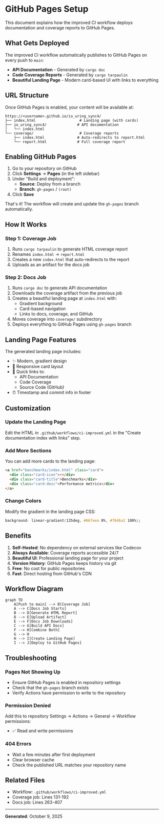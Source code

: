# GitHub Pages Setup

This document explains how the improved CI workflow deploys documentation and coverage reports to GitHub Pages.

## What Gets Deployed

The improved CI workflow automatically publishes to GitHub Pages on every push to `main`:

- **API Documentation** - Generated by `cargo doc`
- **Code Coverage Reports** - Generated by `cargo tarpaulin`
- **Beautiful Landing Page** - Modern card-based UI with links to everything

## URL Structure

Once GitHub Pages is enabled, your content will be available at:

```
https://<username>.github.io/io_uring_sync4/
├── index.html                    # Landing page (with cards)
├── io_uring_sync4/              # API documentation
│   └── index.html
└── coverage/                     # Coverage reports
    ├── index.html               # Auto-redirects to report.html
    └── report.html              # Full coverage report
```

## Enabling GitHub Pages

1. Go to your repository on GitHub
2. Click **Settings** → **Pages** (in the left sidebar)
3. Under "Build and deployment":
   - **Source**: Deploy from a branch
   - **Branch**: `gh-pages` / `(root)`
4. Click **Save**

That's it! The workflow will create and update the `gh-pages` branch automatically.

## How It Works

### Step 1: Coverage Job
1. Runs `cargo tarpaulin` to generate HTML coverage report
2. Renames `index.html` → `report.html`
3. Creates a new `index.html` that auto-redirects to the report
4. Uploads as an artifact for the docs job

### Step 2: Docs Job
1. Runs `cargo doc` to generate API documentation
2. Downloads the coverage artifact from the previous job
3. Creates a beautiful landing page at `index.html` with:
   - Gradient background
   - Card-based navigation
   - Links to docs, coverage, and GitHub
4. Moves coverage into `coverage/` subdirectory
5. Deploys everything to GitHub Pages using `gh-pages` branch

## Landing Page Features

The generated landing page includes:
- ✨ Modern, gradient design
- 📱 Responsive card layout
- 🔗 Quick links to:
  - API Documentation
  - Code Coverage
  - Source Code (GitHub)
- ⏰ Timestamp and commit info in footer

## Customization

### Update the Landing Page
Edit the HTML in `.github/workflows/ci-improved.yml` in the "Create documentation index with links" step.

### Add More Sections
You can add more cards to the landing page:

```html
<a href="benchmarks/index.html" class="card">
  <div class="card-icon">⚡</div>
  <div class="card-title">Benchmarks</div>
  <div class="card-desc">Performance metrics</div>
</a>
```

### Change Colors
Modify the gradient in the landing page CSS:

```css
background: linear-gradient(135deg, #667eea 0%, #764ba2 100%);
```

## Benefits

1. **Self-Hosted**: No dependency on external services like Codecov
2. **Always Available**: Coverage reports accessible 24/7
3. **Beautiful UI**: Professional landing page for your project
4. **Version History**: GitHub Pages keeps history via git
5. **Free**: No cost for public repositories
6. **Fast**: Direct hosting from GitHub's CDN

## Workflow Diagram

```mermaid
graph TD
    A[Push to main] --> B[Coverage Job]
    A --> C[Docs Job Starts]
    B --> D[Generate HTML Report]
    D --> E[Upload Artifact]
    E --> F[Docs Job Downloads]
    C --> G[Build API Docs]
    F --> H[Combine Both]
    G --> H
    H --> I[Create Landing Page]
    I --> J[Deploy to GitHub Pages]
```

## Troubleshooting

### Pages Not Showing Up
- Ensure GitHub Pages is enabled in repository settings
- Check that the `gh-pages` branch exists
- Verify Actions have permission to write to the repository

### Permission Denied
Add this to repository Settings → Actions → General → Workflow permissions:
- ✅ Read and write permissions

### 404 Errors
- Wait a few minutes after first deployment
- Clear browser cache
- Check the published URL matches your repository name

## Related Files

- Workflow: `.github/workflows/ci-improved.yml`
- Coverage job: Lines 131-192
- Docs job: Lines 263-407

---

**Generated**: October 9, 2025

